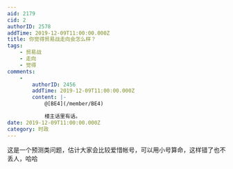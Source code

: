 ```yaml
---
aid: 2179
cid: 2
authorID: 2578
addTime: 2019-12-09T11:00:00.000Z
title: 你觉得贸易战走向会怎么样？
tags:
    - 贸易战
    - 走向
    - 觉得
comments:
    -
        authorID: 2456
        addTime: 2019-12-09T11:00:00.000Z
        content: |-
            @[BE4](/member/BE4)

            楼主话里有话。
date: 2019-12-09T11:00:00.000Z
category: 时政
---
```


这是一个预测类问题，估计大家会比较爱惜帐号，可以用小号算命，这样错了也不丢人，哈哈
